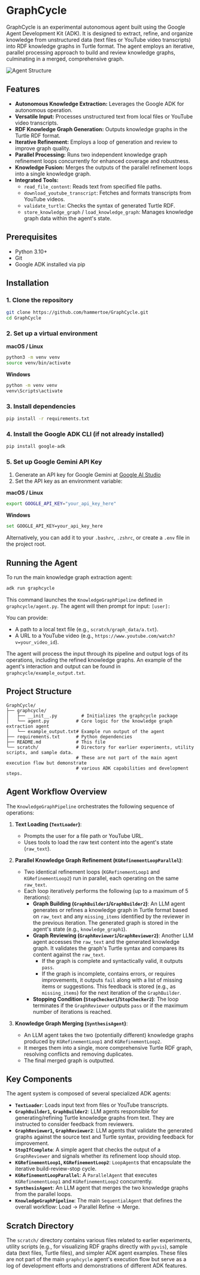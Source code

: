 # GraphCycle

GraphCycle is an experimental autonomous agent built using the Google Agent Development Kit (ADK). It is designed to extract, refine, and organize knowledge from unstructured data (text files or YouTube video transcripts) into RDF knowledge graphs in Turtle format. The agent employs an iterative, parallel processing approach to build and review knowledge graphs, culminating in a merged, comprehensive graph.

![Agent Structure](_images/agent_structure.png)

## Features

*   **Autonomous Knowledge Extraction:** Leverages the Google ADK for autonomous operation.
*   **Versatile Input:** Processes unstructured text from local files or YouTube video transcripts.
*   **RDF Knowledge Graph Generation:** Outputs knowledge graphs in the Turtle RDF format.
*   **Iterative Refinement:** Employs a loop of generation and review to improve graph quality.
*   **Parallel Processing:** Runs two independent knowledge graph refinement loops concurrently for enhanced coverage and robustness.
*   **Knowledge Fusion:** Merges the outputs of the parallel refinement loops into a single knowledge graph.
*   **Integrated Tools:**
    *   `read_file_content`: Reads text from specified file paths.
    *   `download_youtube_transcript`: Fetches and formats transcripts from YouTube videos.
    *   `validate_turtle`: Checks the syntax of generated Turtle RDF.
    *   `store_knowledge_graph` / `load_knowledge_graph`: Manages knowledge graph data within the agent's state.

## Prerequisites

*   Python 3.10+
*   Git
*   Google ADK installed via pip

## Installation

### 1. Clone the repository

```bash
git clone https://github.com/hammertoe/GraphCycle.git
cd GraphCycle
```

### 2. Set up a virtual environment

**macOS / Linux**

```bash
python3 -m venv venv
source venv/bin/activate
```

**Windows**

```bash
python -m venv venv
venv\Scripts\activate
```

### 3. Install dependencies

```bash
pip install -r requirements.txt
```

### 4. Install the Google ADK CLI (if not already installed)

```bash
pip install google-adk
```

### 5. Set up Google Gemini API Key

1.  Generate an API key for Google Gemini at [Google AI Studio](https://aistudio.google.com/app/apikey)
2.  Set the API key as an environment variable:

**macOS / Linux**

```bash
export GOOGLE_API_KEY="your_api_key_here"
```

**Windows**

```bash
set GOOGLE_API_KEY=your_api_key_here
```

Alternatively, you can add it to your `.bashrc`, `.zshrc`, or create a `.env` file in the project root.

## Running the Agent

To run the main knowledge graph extraction agent:

```bash
adk run graphcycle
```

This command launches the `KnowledgeGraphPipeline` defined in `graphcycle/agent.py`. The agent will then prompt for input:
`[user]: `

You can provide:
*   A path to a local text file (e.g., `scratch/graph_data/a.txt`).
*   A URL to a YouTube video (e.g., `https://www.youtube.com/watch?v=your_video_id`).

The agent will process the input through its pipeline and output logs of its operations, including the refined knowledge graphs. An example of the agent's interaction and output can be found in `graphcycle/example_output.txt`.

## Project Structure

```
GraphCycle/
├── graphcycle/
│   ├── __init__.py         # Initializes the graphcycle package
│   └── agent.py          # Core logic for the knowledge graph extraction agent
│   └── example_output.txt# Example run output of the agent
├── requirements.txt      # Python dependencies
├── README.md             # This file
└── scratch/              # Directory for earlier experiments, utility scripts, and sample data.
                          # These are not part of the main agent execution flow but demonstrate
                          # various ADK capabilities and development steps.
```

## Agent Workflow Overview

The `KnowledgeGraphPipeline` orchestrates the following sequence of operations:

1.  **Text Loading (`TextLoader`)**:
    *   Prompts the user for a file path or YouTube URL.
    *   Uses tools to load the raw text content into the agent's state (`raw_text`).

2.  **Parallel Knowledge Graph Refinement (`KGRefinementLoopParallel`)**:
    *   Two identical refinement loops (`KGRefinementLoop1` and `KGRefinementLoop2`) run in parallel, each operating on the same `raw_text`.
    *   Each loop iteratively performs the following (up to a maximum of 5 iterations):
        *   **Graph Building (`GraphBuilder1`/`GraphBuilder2`)**: An LLM agent generates or refines a knowledge graph in Turtle format based on `raw_text` and any `missing_items` identified by the reviewer in the previous iteration. The generated graph is stored in the agent's state (e.g., `knowledge_graph1`).
        *   **Graph Reviewing (`GraphReviewer1`/`GraphReviewer2`)**: Another LLM agent accesses the `raw_text` and the generated knowledge graph. It validates the graph's Turtle syntax and compares its content against the `raw_text`.
            *   If the graph is complete and syntactically valid, it outputs `pass`.
            *   If the graph is incomplete, contains errors, or requires improvements, it outputs `fail` along with a list of missing items or suggestions. This feedback is stored (e.g., as `missing_items`) for the next iteration of the `GraphBuilder`.
        *   **Stopping Condition (`StopChecker1`/`StopChecker2`)**: The loop terminates if the `GraphReviewer` outputs `pass` or if the maximum number of iterations is reached.

3.  **Knowledge Graph Merging (`SynthesisAgent`)**:
    *   An LLM agent takes the two (potentially different) knowledge graphs produced by `KGRefinementLoop1` and `KGRefinementLoop2`.
    *   It merges them into a single, more comprehensive Turtle RDF graph, resolving conflicts and removing duplicates.
    *   The final merged graph is outputted.

## Key Components

The agent system is composed of several specialized ADK agents:

*   **`TextLoader`**: Loads input text from files or YouTube transcripts.
*   **`GraphBuilder1`, `GraphBuilder2`**: LLM agents responsible for generating/refining Turtle knowledge graphs from text. They are instructed to consider feedback from reviewers.
*   **`GraphReviewer1`, `GraphReviewer2`**: LLM agents that validate the generated graphs against the source text and Turtle syntax, providing feedback for improvement.
*   **`StopIfComplete`**: A simple agent that checks the output of a `GraphReviewer` and signals whether its refinement loop should stop.
*   **`KGRefinementLoop1`, `KGRefinementLoop2`**: `LoopAgent`s that encapsulate the iterative build-review-stop cycle.
*   **`KGRefinementLoopParallel`**: A `ParallelAgent` that executes `KGRefinementLoop1` and `KGRefinementLoop2` concurrently.
*   **`SynthesisAgent`**: An LLM agent that merges the two knowledge graphs from the parallel loops.
*   **`KnowledgeGraphPipeline`**: The main `SequentialAgent` that defines the overall workflow: Load -> Parallel Refine -> Merge.

## Scratch Directory

The `scratch/` directory contains various files related to earlier experiments, utility scripts (e.g., for visualizing RDF graphs directly with `pyvis`), sample data (text files, Turtle files), and simpler ADK agent examples. These files are not part of the main `graphcycle` agent's execution flow but serve as a log of development efforts and demonstrations of different ADK features.
